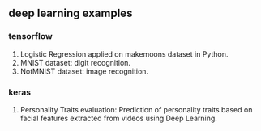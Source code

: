 ## deep learning examples

### tensorflow
1. Logistic Regression applied on makemoons dataset in Python. <br />
2. MNIST dataset: digit recognition. <br />
3. NotMNIST dataset: image recognition. <br />

### keras
1. Personality Traits evaluation: Prediction of personality traits based on facial features extracted from videos using Deep Learning.
